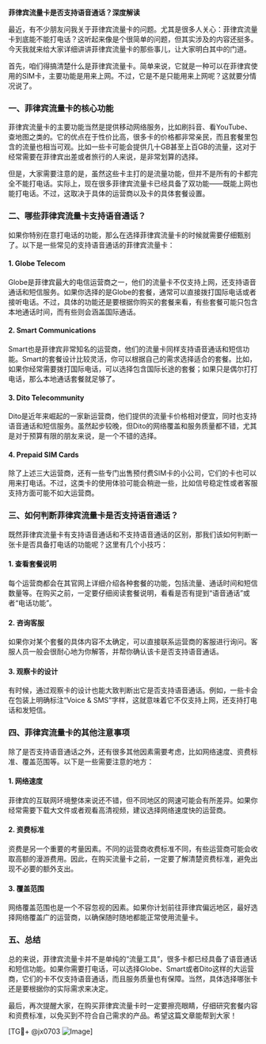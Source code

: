 **菲律宾流量卡是否支持语音通话？深度解读**

最近，有不少朋友问我关于菲律宾流量卡的问题。尤其是很多人关心：菲律宾流量卡到底能不能打电话？这听起来像是个很简单的问题，但其实涉及的内容还挺多。今天我就来给大家详细讲讲菲律宾流量卡的那些事儿，让大家明白其中的门道。

首先，咱们得搞清楚什么是菲律宾流量卡。简单来说，它就是一种可以在菲律宾使用的SIM卡，主要功能是用来上网。不过，它是不是只能用来上网呢？这就要分情况说了。

### 一、菲律宾流量卡的核心功能

菲律宾流量卡的主要功能当然是提供移动网络服务，比如刷抖音、看YouTube、查地图之类的。它的优点在于性价比高，很多卡的价格都非常亲民，而且套餐里包含的流量也相当可观。比如一些卡可能会提供几十GB甚至上百GB的流量，这对于经常需要在菲律宾出差或者旅行的人来说，是非常划算的选择。

但是，大家需要注意的是，虽然这些卡主打的是流量功能，但并不是所有的卡都完全不能打电话。实际上，现在很多菲律宾流量卡已经具备了双功能——既能上网也能打电话。不过，这取决于具体的运营商以及卡的具体套餐设置。

### 二、哪些菲律宾流量卡支持语音通话？

如果你特别在意打电话的功能，那么在选择菲律宾流量卡的时候就需要仔细甄别了。以下是一些常见的支持语音通话的菲律宾流量卡：

#### 1. **Globe Telecom**
Globe是菲律宾最大的电信运营商之一，他们的流量卡不仅支持上网，还支持语音通话和短信服务。如果你选择的是Globe的套餐，通常可以直接拨打国际电话或者接听电话。不过，具体的功能还是要根据你购买的套餐来看，有些套餐可能只包含本地通话时间，而有些则会涵盖国际通话。

#### 2. **Smart Communications**
Smart也是菲律宾非常知名的运营商，他们的流量卡同样支持语音通话和短信功能。Smart的套餐设计比较灵活，你可以根据自己的需求选择适合的套餐。比如，如果你经常需要拨打国际电话，可以选择包含国际长途的套餐；如果只是偶尔打打电话，那么本地通话套餐就足够了。

#### 3. **Dito Telecommunity**
Dito是近年来崛起的一家新运营商，他们提供的流量卡价格相对便宜，同时也支持语音通话和短信服务。虽然起步较晚，但Dito的网络覆盖和服务质量都不错，尤其是对于预算有限的朋友来说，是一个不错的选择。

#### 4. **Prepaid SIM Cards**
除了上述三大运营商，还有一些专门出售预付费SIM卡的小公司，它们的卡也可以用来打电话。不过，这类卡的使用体验可能会稍逊一些，比如信号稳定性或者客服支持方面可能不如大运营商。

### 三、如何判断菲律宾流量卡是否支持语音通话？

既然菲律宾流量卡有支持语音通话和不支持语音通话的区别，那我们该如何判断一张卡是否具备打电话的功能呢？这里有几个小技巧：

#### 1. **查看套餐说明**
每个运营商都会在其官网上详细介绍各种套餐的功能，包括流量、通话时间和短信数量等。在购买之前，一定要仔细阅读套餐说明，看看是否有提到“语音通话”或者“电话功能”。

#### 2. **咨询客服**
如果你对某个套餐的具体内容不太确定，可以直接联系运营商的客服进行询问。客服人员一般会很耐心地为你解答，并帮你确认该卡是否支持语音通话。

#### 3. **观察卡的设计**
有时候，通过观察卡的设计也能大致判断出它是否支持语音通话。例如，一些卡会在包装上明确标注“Voice & SMS”字样，这就意味着它不仅支持上网，还支持打电话和发短信。

### 四、菲律宾流量卡的其他注意事项

除了是否支持语音通话之外，还有很多其他因素需要考虑，比如网络速度、资费标准、覆盖范围等。以下是一些需要注意的地方：

#### 1. **网络速度**
菲律宾的互联网环境整体来说还不错，但不同地区的网速可能会有所差异。如果你经常需要下载大文件或者观看高清视频，建议选择网络速度快的运营商。

#### 2. **资费标准**
资费是另一个重要的考量因素。不同的运营商收费标准不同，有些运营商可能会收取高额的漫游费用。因此，在购买流量卡之前，一定要了解清楚资费标准，避免出现不必要的额外支出。

#### 3. **覆盖范围**
网络覆盖范围也是一个不容忽视的因素。如果你计划前往菲律宾偏远地区，最好选择网络覆盖广的运营商，以确保随时随地都能正常使用流量卡。

### 五、总结

总的来说，菲律宾流量卡并不是单纯的“流量工具”，很多卡都已经具备了语音通话和短信功能。如果你需要打电话，可以选择Globe、Smart或者Dito这样的大运营商，它们的卡不仅支持语音通话，而且服务质量也有保障。当然，具体选择哪张卡还是要根据你的实际需求来决定。

最后，再次提醒大家，在购买菲律宾流量卡时一定要擦亮眼睛，仔细研究套餐内容和资费标准，以免买到不符合自己需求的产品。希望这篇文章能帮到大家！

[TG💪+ @jx0703 ![Image](https://github.com/user-attachments/assets/dbca1d08-cadb-493c-b0ec-ad6f7a83f270)]